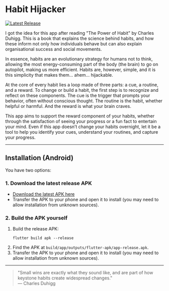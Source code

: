 # Habit Hijacker

[![Latest Release](RELEASE_LINK_PLACEHOLDER)](RELEASE_LINK_PLACEHOLDER)

I got the idea for this app after reading "The Power of Habit" by Charles Duhigg. This is a book that explains the science behind habits, and how these inform not only how individuals behave but can also explain organisational success and social movements.

In essence, habits are an evolutionary strategy for humans not to think, allowing the most energy-consuming part of the body (the brain) to go on autopilot, making us more efficient. Habits are, however, simple, and it is this simplicity that makes them... ahem... hijackable.

At the core of every habit lies a loop made of three parts: a cue, a routine, and a reward. To change or build a habit, the first step is to recognize and reflect on these components. The cue is the trigger that prompts your behavior, often without conscious thought. The routine is the habit, whether helpful or harmful. And the reward is what your brain craves.

This app aims to support the reward component of your habits, whether through the satisfaction of seeing your progress or a fun fact to entertain your mind. Even if this app doesn’t change your habits overnight, let it be a tool to help you identify your cues, understand your routines, and capture your progress.

---

## Installation (Android)

You have two options:

### 1. Download the latest release APK
- [Download the latest APK here](RELEASE_LINK_PLACEHOLDER)
- Transfer the APK to your phone and open it to install (you may need to allow installation from unknown sources).

### 2. Build the APK yourself
1. Build the release APK:
   ```
   flutter build apk --release
   ```
2. Find the APK at `build/app/outputs/flutter-apk/app-release.apk`.
3. Transfer the APK to your phone and open it to install (you may need to allow installation from unknown sources).

---

> "Small wins are exactly what they sound like, and are part of how keystone habits create widespread changes."  
> — Charles Duhigg
